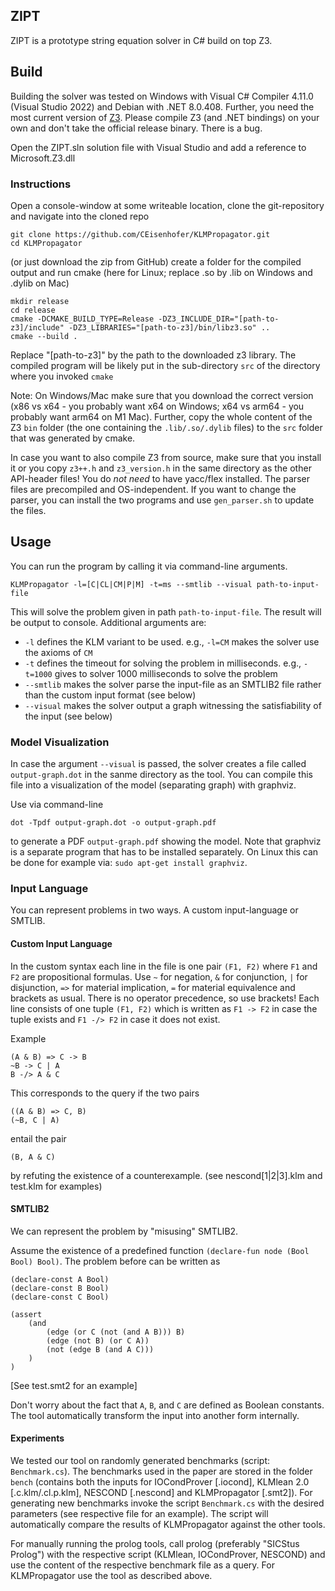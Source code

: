 ## ZIPT

ZIPT is a prototype string equation solver in C# build on top Z3.

## Build

Building the solver was tested on Windows with Visual C# Compiler 4.11.0 (Visual Studio 2022) and Debian with .NET 8.0.408.
Further, you need the most current version of [Z3](https://github.com/Z3Prover/z3/). Please compile Z3 (and .NET bindings) on your own and don't take the official release binary. There is a bug.

Open the ZIPT.sln solution file with Visual Studio and add a reference to Microsoft.Z3.dll

### Instructions

Open a console-window at some writeable location, clone the git-repository and navigate into the cloned repo 

```
git clone https://github.com/CEisenhofer/KLMPropagator.git
cd KLMPropagator
```

(or just download the zip from GitHub) create a folder for the compiled output and run cmake (here for Linux; replace .so by .lib on Windows and .dylib on Mac)

```
mkdir release
cd release
cmake -DCMAKE_BUILD_TYPE=Release -DZ3_INCLUDE_DIR="[path-to-z3]/include" -DZ3_LIBRARIES="[path-to-z3]/bin/libz3.so" ..
cmake --build .
```

Replace "[path-to-z3]" by the path to the downloaded z3 library.
The compiled program will be likely put in the sub-directory `src` of the directory where you invoked `cmake`

Note: On Windows/Mac make sure that you download the correct version (x86 vs x64 - you probably want x64 on Windows; x64 vs arm64 - you probably want arm64 on M1 Mac).
Further, copy the whole content of the Z3 `bin` folder (the one containing the `.lib/.so/.dylib` files) to the `src` folder that was generated by cmake.

In case you want to also compile Z3 from source, make sure that you install it or you copy `z3++.h` and `z3_version.h` in the same directory as the other API-header files!
You do _not need_ to have yacc/flex installed. The parser files are precompiled and OS-independent. If you want to change the parser, you can install the two programs and use `gen_parser.sh` to update the files.

## Usage

You can run the program by calling it via command-line arguments.
```
KLMPropagator -l=[C|CL|CM|P|M] -t=ms --smtlib --visual path-to-input-file
```

This will solve the problem given in path `path-to-input-file`. The result will be output to console.
Additional arguments are:

- `-l` defines the KLM variant to be used. e.g., `-l=CM` makes the solver use the axioms of `CM`
- `-t` defines the timeout for solving the problem in milliseconds. e.g., `-t=1000` gives to solver 1000 milliseconds to solve the problem
- `--smtlib` makes the solver parse the input-file as an SMTLIB2 file rather than the custom input format (see below)
- `--visual` makes the solver output a graph witnessing the satisfiability of the input (see below)

### Model Visualization

In case the argument `--visual` is passed, the solver creates a file called `output-graph.dot` in the sanme directory as the tool.
You can compile this file into a visualization of the model (separating graph) with graphviz.

Use via command-line
```
dot -Tpdf output-graph.dot -o output-graph.pdf
```
to generate a PDF `output-graph.pdf` showing the model.
Note that graphviz is a separate program that has to be installed separately.
On Linux this can be done for example via: `sudo apt-get install graphviz`.

### Input Language

You can represent problems in two ways. A custom input-language or SMTLIB.

#### Custom Input Language
In the custom syntax each line in the file is one pair `(F1, F2)` where `F1` and `F2` are propositional formulas.
Use `~` for negation, `&` for conjunction, `|` for disjunction, `=>` for material implication, `=` for material equivalence and brackets as usual.
There is no operator precedence, so use brackets!
Each line consists of one tuple `(F1, F2)` which is written as `F1 -> F2` in case the tuple exists and 
`F1 -/> F2` in case it does not exist.

Example
```
(A & B) => C -> B
~B -> C | A
B -/> A & C
```

This corresponds to the query if the two pairs
```
((A & B) => C, B)
(~B, C | A)
```
entail the pair
```
(B, A & C)
```
by refuting the existence of a counterexample. (see nescond[1|2|3].klm and test.klm for examples)

#### SMTLIB2
We can represent the problem by "misusing" SMTLIB2.

Assume the existence of a predefined function `(declare-fun node (Bool Bool) Bool)`.
The problem before can be written as

```
(declare-const A Bool)
(declare-const B Bool)
(declare-const C Bool)

(assert 
    (and
        (edge (or C (not (and A B))) B)
        (edge (not B) (or C A))      
        (not (edge B (and A C)))
    )
)
```
[See test.smt2 for an example]

Don't worry about the fact that `A`, `B`, and `C` are defined as Boolean constants.
The tool automatically transform the input into another form internally.


#### Experiments
We tested our tool on randomly generated benchmarks (script: `Benchmark.cs`).
The benchmarks used in the paper are stored in the folder `bench` (contains both the inputs for IOCondProver [.iocond], KLMlean 2.0 [.c.klm/.cl.p.klm], NESCOND [.nescond] and KLMPropagator [.smt2]).
For generating new benchmarks invoke the script `Benchmark.cs` with the desired parameters (see respective file for an example).
The script will automatically compare the results of KLMPropagator against the other tools.

For manually running the prolog tools, call prolog (preferably "SICStus Prolog") with the respective script (KLMlean, IOCondProver, NESCOND) and use the content of the respective benchmark file as a query.
For KLMPropagator use the tool as described above.
